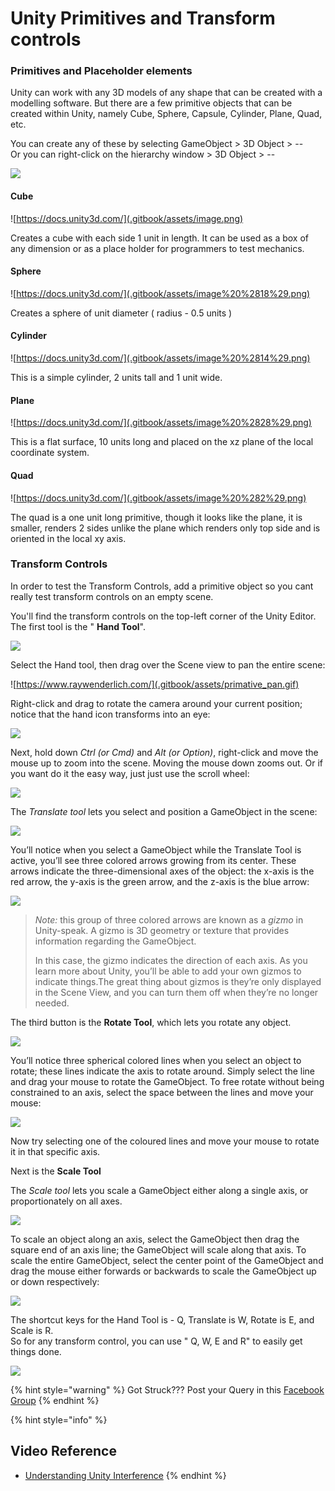 # Unity Primitives and Transform controls

### Primitives and Placeholder elements

Unity can work with any 3D models of any shape that can be created with a modelling software. But there are a few  primitive objects that can be created within Unity, namely Cube, Sphere, Capsule, Cylinder, Plane, Quad, etc. 

You can create any of these by selecting GameObject &gt; 3D Object &gt; --  
Or you can right-click on the hierarchy window &gt; 3D Object &gt; --

![](.gitbook/assets/18.jpg)

#### Cube

![https://docs.unity3d.com/](.gitbook/assets/image.png)

Creates a cube with each side 1 unit in length. It can be used as a box of any dimension or as a place holder for programmers to test mechanics.

#### Sphere

![https://docs.unity3d.com/](.gitbook/assets/image%20%2818%29.png)

Creates a sphere of unit diameter \( radius - 0.5 units \)

#### Cylinder

![https://docs.unity3d.com/](.gitbook/assets/image%20%2814%29.png)

This is a simple cylinder, 2 units tall and 1 unit wide.

#### Plane

![https://docs.unity3d.com/](.gitbook/assets/image%20%2828%29.png)

This is a flat surface, 10 units long and placed on the xz plane of the local coordinate system.

#### Quad

![https://docs.unity3d.com/](.gitbook/assets/image%20%282%29.png)

The quad is a one unit long primitive, though it looks like the plane, it is smaller, renders 2 sides unlike the plane which renders only top side and is oriented in the local xy axis.

### Transform Controls

In order to test the Transform Controls, add a primitive object so you cant really test transform controls on an empty scene. 

You'll find the transform controls on the top-left corner of the Unity Editor. The first tool is the " **Hand Tool**".

![](.gitbook/assets/19.jpg)

Select the Hand tool, then drag over the Scene view to pan the entire scene:

![https://www.raywenderlich.com/](.gitbook/assets/primative_pan.gif)

Right-click and drag to rotate the camera around your current position; notice that the hand icon transforms into an eye:

![](.gitbook/assets/primative_rotate_scene.gif)

Next, hold down _Ctrl \(or Cmd\)_ and _Alt \(or Option\)_, right-click and move the mouse up to zoom into the scene. Moving the mouse down zooms out. Or if you want do it the easy way, just just use the scroll wheel:

![](.gitbook/assets/primative_zoom.gif)

 The _Translate tool_ lets you select and position a GameObject in the scene:

![](.gitbook/assets/20.jpg)

 You’ll notice when you select a GameObject while the Translate Tool is active, you’ll see three colored arrows growing from its center. These arrows indicate the three-dimensional axes of the object: the x-axis is the red arrow, the y-axis is the green arrow, and the z-axis is the blue arrow:

![](.gitbook/assets/primative_transform.gif)

> _Note:_ this group of three colored arrows are known as a _gizmo_ in Unity-speak. A gizmo is 3D geometry or texture that provides information regarding the GameObject.
>
> In this case, the gizmo indicates the direction of each axis. As you learn more about Unity, you’ll be able to add your own gizmos to indicate things.The great thing about gizmos is they’re only displayed in the Scene View, and you can turn them off when they’re no longer needed.

 The third button is the **Rotate Tool**, which lets you rotate any object.

![](.gitbook/assets/21.jpg)

 You’ll notice three spherical colored lines when you select an object to rotate; these lines indicate the axis to rotate around. Simply select the line and drag your mouse to rotate the GameObject. To free rotate without being constrained to an axis, select the space between the lines and move your mouse:

![](.gitbook/assets/primative_rotate.gif)

Now try selecting one of the coloured lines and move your mouse to rotate it in that specific axis.

Next is the **Scale Tool**

The _Scale tool_ lets you scale a GameObject either along a single axis, or proportionately on all axes.

![](.gitbook/assets/22.jpg)

 To scale an object along an axis, select the GameObject then drag the square end of an axis line; the GameObject will scale along that axis. To scale the entire GameObject, select the center point of the GameObject and drag the mouse either forwards or backwards to scale the GameObject up or down respectively:

![](.gitbook/assets/primative_scale.gif)

The shortcut keys for the Hand Tool is - Q, Translate is W, Rotate is E, and Scale is R.   
So for any transform control, you can use " Q, W, E and R" to easily get things done.

![](.gitbook/assets/image%20%2819%29.png)



{% hint style="warning" %}
Got Struck??? Post your Query in this [Facebook Group](https://www.facebook.com/groups/soi.vr/)
{% endhint %}

{% hint style="info" %}
## Video Reference

* [Understanding Unity Interference](https://www.youtube.com/watch?v=z92ZfYEyojI) 
{% endhint %}



